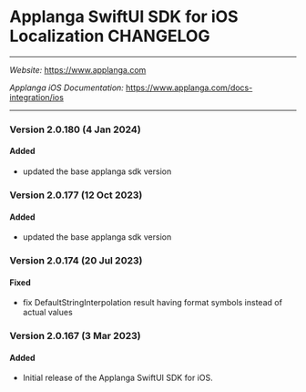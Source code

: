 # Applanga SwiftUI SDK for iOS Localization CHANGELOG
***
*Website:* <https://www.applanga.com> 

*Applanga iOS Documentation:* <https://www.applanga.com/docs-integration/ios> 
***

### Version 2.0.180 (4 Jan 2024)
#### Added
- updated the base applanga sdk version

### Version 2.0.177 (12 Oct 2023)
#### Added
- updated the base applanga sdk version

### Version 2.0.174 (20 Jul 2023)
#### Fixed
- fix DefaultStringInterpolation result having format symbols instead of actual values

### Version 2.0.167 (3 Mar 2023)
#### Added
- Initial release of the Applanga SwiftUI SDK for iOS.
